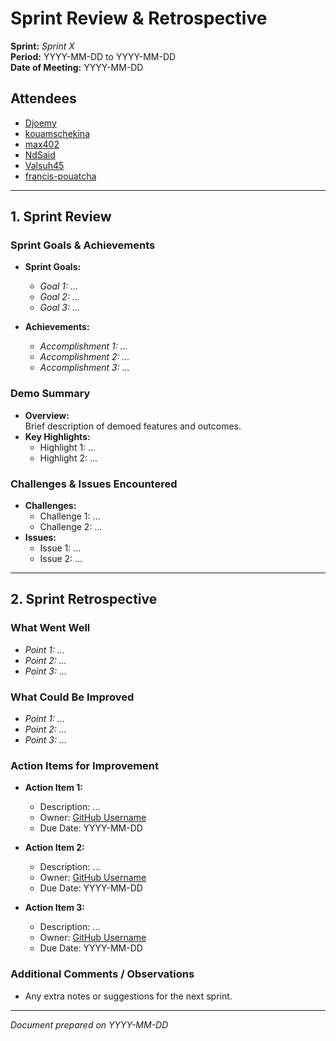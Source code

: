# Sprint Review & Retrospective

**Sprint:** _Sprint X_  
**Period:** YYYY-MM-DD to YYYY-MM-DD  
**Date of Meeting:** YYYY-MM-DD

## Attendees
- [Djoemy](https://github.com/Djoemy)
- [kouamschekina](https://github.com/kouamschekina)
- [max402](https://github.com/max402)
- [NdSaid](https://github.com/NdSaid)
- [Valsuh45](https://github.com/Valsuh45)
- [francis-pouatcha](https://github.com/francis-pouatcha)

---

## 1. Sprint Review

### Sprint Goals & Achievements
- **Sprint Goals:**  
  - *Goal 1: …*  
  - *Goal 2: …*  
  - *Goal 3: …*  

- **Achievements:**  
  - *Accomplishment 1: …*  
  - *Accomplishment 2: …*  
  - *Accomplishment 3: …*  

### Demo Summary
- **Overview:**  
  Brief description of demoed features and outcomes.
- **Key Highlights:**  
  - Highlight 1: …  
  - Highlight 2: …  

### Challenges & Issues Encountered
- **Challenges:**  
  - Challenge 1: …  
  - Challenge 2: …  
- **Issues:**  
  - Issue 1: …  
  - Issue 2: …  

---

## 2. Sprint Retrospective

### What Went Well
- *Point 1: …*  
- *Point 2: …*  
- *Point 3: …*  

### What Could Be Improved
- *Point 1: …*  
- *Point 2: …*  
- *Point 3: …*  

### Action Items for Improvement
- **Action Item 1:**  
  - Description: …  
  - Owner: [GitHub Username](https://github.com/username)  
  - Due Date: YYYY-MM-DD

- **Action Item 2:**  
  - Description: …  
  - Owner: [GitHub Username](https://github.com/username)  
  - Due Date: YYYY-MM-DD

- **Action Item 3:**  
  - Description: …  
  - Owner: [GitHub Username](https://github.com/username)  
  - Due Date: YYYY-MM-DD

### Additional Comments / Observations
- Any extra notes or suggestions for the next sprint.

---

*Document prepared on YYYY-MM-DD*
